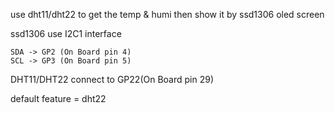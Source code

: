use dht11/dht22 to get the temp & humi then show it by ssd1306 oled screen

ssd1306 use I2C1 interface

    SDA -> GP2 (On Board pin 4)
    SCL -> GP3 (On Board pin 5)

DHT11/DHT22 connect to GP22(On Board pin 29)

default feature = dht22
